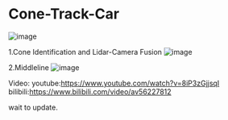 # Cone-Track-Car


 ![image](https://github.com/jiawenhulu/Cone-Track-Car/blob/master/image/1.jpg)
 
 1.Cone Identification and Lidar-Camera Fusion
 ![image](https://github.com/jiawenhulu/Cone-Track-Car/blob/master/image/3.png)
 
 2.Middleline
 ![image](https://github.com/jiawenhulu/Cone-Track-Car/blob/master/image/4.png)
 
 Video:
 youtube:https://www.youtube.com/watch?v=8iP3zGjjsqI
 bilibili:https://www.bilibili.com/video/av56227812

wait to update.
